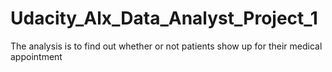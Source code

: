 # Udacity_Alx_Data_Analyst_Project_1
The analysis is to find out whether or not patients show up for their medical appointment
